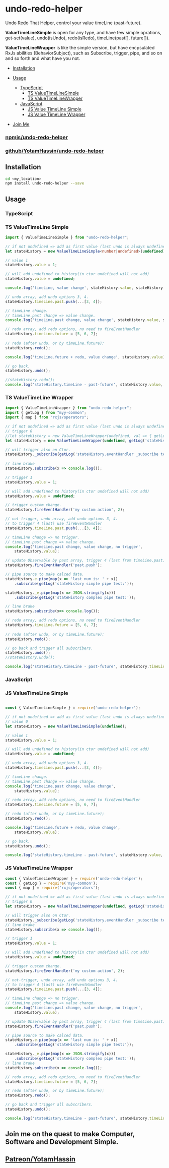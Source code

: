 # undo-redo-helper

Undo Redo That Helper, control your value timeLine (past-future).

**ValueTimeLineSimple** is open for any type, and have few simple oprations, get-set(value), undo(isUndo), redo(isRedo), timeLine(past[], future[]). 

**ValueTimeLineWrapper** is like the simple version, but have encpsulated RxJs abilities (BehaviorSubject), such as Subscribe, trigger, pipe, and so on and so forth and what have you not. 

* [Installation](#installation)

* [Usage](#usage)
  + [TypeScript](#typescript)
    - [TS ValueTimeLineSimple](#ts-ValueTimeLine-Simple)
    - [TS ValueTimeLineWrapper](#ts-ValueTimeLine-Wrapper)
  + [JavaScript](#javascript)
    - [JS Value TimeLine Simple](#js-ValueTimeLine-Simple)
    - [JS Value TimeLine Wrapper](#js-ValueTimeLine-Wrapper)

* [Join Me](#join-me-on-the-quest-to-make-computer-software-and-development-simple)

### [npmjs/undo-redo-helper](https://www.npmjs.com/package/undo-redo-helper)

### [github/YotamHassin/undo-redo-helper](https://github.com/YotamHassin/undo-redo-helper)

## Installation

``` sh
cd <my_location>
npm install undo-redo-helper --save
```

## Usage

### TypeScript

### TS ValueTimeLine Simple

``` typescript
import { ValueTimeLineSimple } from "undo-redo-helper";

// if not undefined => add as first value (last undo is always undefined).
let stateHistory = new ValueTimeLineSimple<number|undefined>(undefined);

// value 1
stateHistory.value = 1;

// will add undefined to history(in ctor undefined will not add)
stateHistory.value = undefined;

console.log('timeLine, value change', stateHistory.value, stateHistory.timeLine);

// undo array, add undo options 3, 4.
stateHistory.timeLine.past.push(...[3, 4]);

// timeLine change.
// timeLine.past change => value change.
console.log('timeLine.past change, value change', stateHistory.value, stateHistory.timeLine);

// redo array, add redo options, no need to fireEventHandler
stateHistory.timeLine.future = [5, 6, 7];
	
// redo (after undo, or by timeLine.future);
stateHistory.redo();

console.log('timeLine.future + redo, value change', stateHistory.value);

// go back.
stateHistory.undo();

//stateHistory.redo();
console.log('stateHistory.timeLine - past-future', stateHistory.value, stateHistory.timeLine);

```

### TS ValueTimeLine Wrapper

``` typescript
import { ValueTimeLineWrapper } from "undo-redo-helper";
import { getLog } from "myy-common";
import { map } from "rxjs/operators";

// if not undefined => add as first value (last undo is always undefined).
// trigger 0
//let stateHistory = new ValueTimeLineWrapper(undefined, val => { getLog('stateHistory.eventHandler init test:')(val); });
let stateHistory = new ValueTimeLineWrapper(undefined, getLog('stateHistory.eventHandler init test:'));

// will trigger also on Ctor.
stateHistory._subscribe(getLog('stateHistory.eventHandler _subscribe test:'));
    
// line brake
stateHistory.subscribe(x => console.log());

// trigger 1
stateHistory.value = 1;

// will add undefined to history(in ctor undefined will not add)
stateHistory.value = undefined;

// trigger custom change.
stateHistory.fireEventHandler('my custom action', 2);

// not-trigger, undo array, add undo options 3, 4.
// to trigger 4 (last) use fireEventHandler
stateHistory.timeLine.past.push(...[3, 4]);

// timeLine change => no trigger.
// timeLine.past change => value change.
console.log('timeLine.past change, value change, no trigger', 
	stateHistory.value);

// update Observable by past array, trigger 4 (last from timeLine.past).
stateHistory.fireEventHandler('past.push');

// pipe source to make calced data.
stateHistory.e.pipe(map(x => 'last num is: ' + x))
	.subscribe(getLog('stateHistory simple pipe test:'));

stateHistory._e.pipe(map(x => JSON.stringify(x)))
	.subscribe(getLog('stateHistory complex pipe test:'));

// line brake
stateHistory.subscribe(x=> console.log());

// redo array, add redo options, no need to fireEventHandler
stateHistory.timeLine.future = [5, 6, 7];
	
// redo (after undo, or by timeLine.future);
stateHistory.redo();

// go back and trigger all subscribers.
stateHistory.undo();
//stateHistory.undo();

console.log('stateHistory.timeLine - past-future', stateHistory.timeLine);

```

### JavaScript

### JS ValueTimeLine Simple

``` javascript

const { ValueTimeLineSimple } = require('undo-redo-helper');

// if not undefined => add as first value (last undo is always undefined).
// value 0
let stateHistory = new ValueTimeLineSimple(undefined);

// value 1
stateHistory.value = 1;

// will add undefined to history(in ctor undefined will not add)
stateHistory.value = undefined;

// undo array, add undo options 3, 4.
stateHistory.timeLine.past.push(...[3, 4]);

// timeLine change.
// timeLine.past change => value change.
console.log('timeLine.past change, value change',
	stateHistory.value);

// redo array, add redo options, no need to fireEventHandler
stateHistory.timeLine.future = [5, 6, 7];

// redo (after undo, or by timeLine.future);
stateHistory.redo();

console.log('timeLine.future + redo, value change',
	stateHistory.value);

// go back.
stateHistory.undo();

console.log('stateHistory.timeLine - past-future', stateHistory.value, stateHistory.timeLine);

```

### JS ValueTimeLine Wrapper

``` javascript
const { ValueTimeLineWrapper } = require('undo-redo-helper');
const { getLog } = require('myy-common');
const { map } = require('rxjs/operators');

// if not undefined => add as first value (last undo is always undefined).
// trigger 0
let stateHistory = new ValueTimeLineWrapper(undefined, getLog('stateHistory.eventHandler init test:'));

// will trigger also on Ctor.
stateHistory._subscribe(getLog('stateHistory.eventHandler _subscribe test:'));
// line brake
stateHistory.subscribe(x => console.log());

// trigger 1
stateHistory.value = 1;

// will add undefined to history(in ctor undefined will not add)
stateHistory.value = undefined;

// trigger custom change.
stateHistory.fireEventHandler('my custom action', 2);

// not-trigger, undo array, add undo options 3, 4.
// to trigger 4 (last) use fireEventHandler
stateHistory.timeLine.past.push(...[3, 4]);

// timeLine change => no trigger.
// timeLine.past change => value change.
console.log('timeLine.past change, value change, no trigger',
	stateHistory.value);

// update Observable by past array, trigger 4 (last from timeLine.past).
stateHistory.fireEventHandler('past.push');

// pipe source to make calced data.
stateHistory.e.pipe(map(x => 'last num is: ' + x))
	.subscribe(getLog('stateHistory simple pipe test:'));

stateHistory._e.pipe(map(x => JSON.stringify(x)))
	.subscribe(getLog('stateHistory complex pipe test:'));
// line brake
stateHistory.subscribe(x => console.log());

// redo array, add redo options, no need to fireEventHandler
stateHistory.timeLine.future = [5, 6, 7];

// redo (after undo, or by timeLine.future);
stateHistory.redo();

// go back and trigger all subscribers.
stateHistory.undo();

console.log('stateHistory.timeLine - past-future', stateHistory.timeLine);

```

## Join me on the quest to make Computer, Software and Development Simple. 

## [Patreon/YotamHassin](https://www.patreon.com/YotamHassin)

